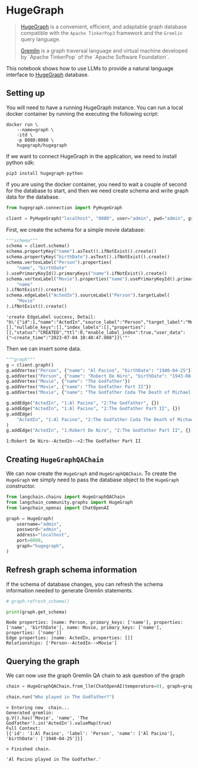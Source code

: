 # HugeGraph

>[HugeGraph](https://hugegraph.apache.org/) is a convenient, efficient, and adaptable graph database compatible with
>the `Apache TinkerPop3` framework and the `Gremlin` query language.
>
>[Gremlin](https://en.wikipedia.org/wiki/Gremlin_(query_language)) is a graph traversal language and virtual machine developed by `Apache TinkerPop` of the `Apache Software Foundation`.

This notebook shows how to use LLMs to provide a natural language interface to [HugeGraph](https://hugegraph.apache.org/cn/) database.

## Setting up

You will need to have a running HugeGraph instance.
You can run a local docker container by running the executing the following script:

```
docker run \
    --name=graph \
    -itd \
    -p 8080:8080 \
    hugegraph/hugegraph
```

If we want to connect HugeGraph in the application, we need to install python sdk:

```
pip3 install hugegraph-python
```

If you are using the docker container, you need to wait a couple of second for the database to start, and then we need create schema and write graph data for the database.


```python
from hugegraph.connection import PyHugeGraph

client = PyHugeGraph("localhost", "8080", user="admin", pwd="admin", graph="hugegraph")
```

First, we create the schema for a simple movie database:


```python
"""schema"""
schema = client.schema()
schema.propertyKey("name").asText().ifNotExist().create()
schema.propertyKey("birthDate").asText().ifNotExist().create()
schema.vertexLabel("Person").properties(
    "name", "birthDate"
).usePrimaryKeyId().primaryKeys("name").ifNotExist().create()
schema.vertexLabel("Movie").properties("name").usePrimaryKeyId().primaryKeys(
    "name"
).ifNotExist().create()
schema.edgeLabel("ActedIn").sourceLabel("Person").targetLabel(
    "Movie"
).ifNotExist().create()
```



```output
'create EdgeLabel success, Detail: "b\'{"id":1,"name":"ActedIn","source_label":"Person","target_label":"Movie","frequency":"SINGLE","sort_keys":[],"nullable_keys":[],"index_labels":[],"properties":[],"status":"CREATED","ttl":0,"enable_label_index":true,"user_data":{"~create_time":"2023-07-04 10:48:47.908"}}\'"'
```


Then we can insert some data.


```python
"""graph"""
g = client.graph()
g.addVertex("Person", {"name": "Al Pacino", "birthDate": "1940-04-25"})
g.addVertex("Person", {"name": "Robert De Niro", "birthDate": "1943-08-17"})
g.addVertex("Movie", {"name": "The Godfather"})
g.addVertex("Movie", {"name": "The Godfather Part II"})
g.addVertex("Movie", {"name": "The Godfather Coda The Death of Michael Corleone"})

g.addEdge("ActedIn", "1:Al Pacino", "2:The Godfather", {})
g.addEdge("ActedIn", "1:Al Pacino", "2:The Godfather Part II", {})
g.addEdge(
    "ActedIn", "1:Al Pacino", "2:The Godfather Coda The Death of Michael Corleone", {}
)
g.addEdge("ActedIn", "1:Robert De Niro", "2:The Godfather Part II", {})
```



```output
1:Robert De Niro--ActedIn-->2:The Godfather Part II
```


## Creating `HugeGraphQAChain`

We can now create the `HugeGraph` and `HugeGraphQAChain`. To create the `HugeGraph` we simply need to pass the database object to the `HugeGraph` constructor.


```python
from langchain.chains import HugeGraphQAChain
from langchain_community.graphs import HugeGraph
from langchain_openai import ChatOpenAI
```


```python
graph = HugeGraph(
    username="admin",
    password="admin",
    address="localhost",
    port=8080,
    graph="hugegraph",
)
```

## Refresh graph schema information

If the schema of database changes, you can refresh the schema information needed to generate Gremlin statements.


```python
# graph.refresh_schema()
```


```python
print(graph.get_schema)
```
```output
Node properties: [name: Person, primary_keys: ['name'], properties: ['name', 'birthDate'], name: Movie, primary_keys: ['name'], properties: ['name']]
Edge properties: [name: ActedIn, properties: []]
Relationships: ['Person--ActedIn-->Movie']
```
## Querying the graph

We can now use the graph Gremlin QA chain to ask question of the graph


```python
chain = HugeGraphQAChain.from_llm(ChatOpenAI(temperature=0), graph=graph, verbose=True)
```


```python
chain.run("Who played in The Godfather?")
```
```output
> Entering new  chain...
Generated gremlin:
g.V().has('Movie', 'name', 'The Godfather').in('ActedIn').valueMap(true)
Full Context:
[{'id': '1:Al Pacino', 'label': 'Person', 'name': ['Al Pacino'], 'birthDate': ['1940-04-25']}]

> Finished chain.
```


```output
'Al Pacino played in The Godfather.'
```



```python

```
